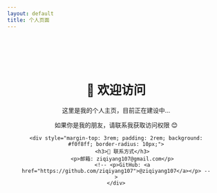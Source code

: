 ```yaml
---
layout: default
title: 个人页面
---
```


<div style="text-align: center; padding: 4rem 2rem;">
    <h1>👋 欢迎访问</h1>
    <p>这里是我的个人主页，目前正在建设中...</p>
    <p>如果你是我的朋友，请联系我获取访问权限 😊</p>
    
    <div style="margin-top: 3rem; padding: 2rem; background: #f0f8ff; border-radius: 10px;">
        <h3>📧 联系方式</h3>
        <p>邮箱: ziqiyang107@gmail.com</p>
        <!-- <p>GitHub: <a href="https://github.com/ziqiyang107">@ziqiyang107</a></p> -->
    </div>
</div>
